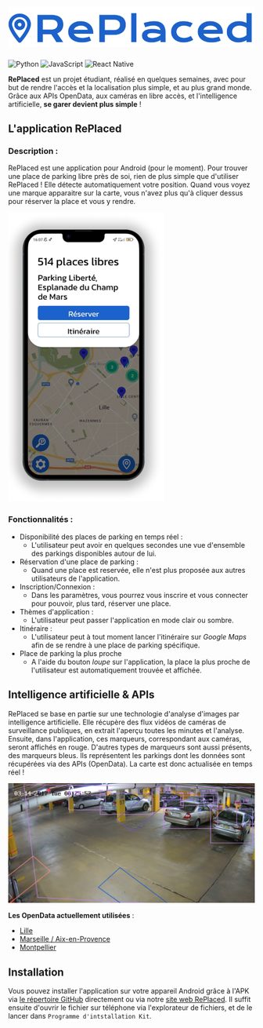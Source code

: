 # ![RePlaced](assets/RePlaced_blue_logo.png)

![Python](https://img.shields.io/badge/python-v3.10-blue.svg) ![JavaScript](https://img.shields.io/badge/JavaScript-ES6-yellow.svg) ![React Native](https://img.shields.io/badge/-React_Native-05122A?logo=react&style=flat)


**RePlaced** est un projet étudiant, réalisé en quelques semaines, avec pour but de rendre l'accès et la localisation plus simple, et au plus grand monde. Grâce aux APIs OpenData, aux caméras en libre accès, et l'intelligence artificielle, **se garer devient plus simple** !

## L'application RePlaced

### Description :
RePlaced est une application pour Android (pour le moment). Pour trouver une place de parking libre près de soi, rien de plus simple que d'utiliser RePlaced ! Elle détecte automatiquement votre position. Quand vous voyez une marque apparaitre sur la carte, vous n'avez plus qu'à cliquer dessus pour réserver la place et vous y rendre.

![Image démo application 1](assets/app_show_1.png)

### Fonctionnalités :
- Disponibilité des places de parking en temps réel :
  - L'utilisateur peut avoir en quelques secondes une vue d'ensemble des parkings disponibles autour de lui.
- Réservation d'une place de parking :
  - Quand une place est reservée, elle n'est plus proposée aux autres utilisateurs de l'application.
- Inscription/Connexion :
  - Dans les paramètres, vous pourrez vous inscrire et vous connecter pour pouvoir, plus tard, réserver une place.
- Thèmes d'application :
  - L'utilisateur peut passer l'application en mode clair ou sombre.
- Itinéraire :
  - L'utilisateur peut à tout moment lancer l'itinéraire sur *Google Maps* afin de se rendre à une place de parking spécifique.
- Place de parking la plus proche
  - A l'aide du bouton *loupe* sur l'application, la place la plus proche de l'utilisateur est automatiquement trouvée et affichée.


## Intelligence artificielle & APIs
RePlaced se base en partie sur une technologie d'analyse d'images par intelligence artificielle. Elle récupère des flux vidéos de caméras de surveillance publiques, en extrait l'aperçu toutes les minutes et l'analyse. Ensuite, dans l'application, ces marqueurs, correspondant aux caméras, seront affichés en rouge. D'autres types de marqueurs sont aussi présents, des marqueurs bleus. Ils représentent les parkings dont les données sont récupérées via des APIs (OpenData). La carte est donc actualisée en temps réel !

![Démo intelligence artificielle](RePlaced-Website/assets/parkingOCR.png)

**Les OpenData actuellement utilisées** :
- [Lille](https://opendata.lillemetropole.fr)
- [Marseille / Aix-en-Provence](https://data.ampmetropole.fr)
- [Montpellier](https://portail-api-data.montpellier3m.fr)


## Installation
Vous pouvez installer l'application sur votre appareil Android grâce à l'APK via [le répertoire GitHub](./RePlaced-Website/RePlaced.apk) directement ou via notre [site web RePlaced](http://51.75.142.229:3001/).
Il suffit ensuite d'ouvrir le fichier sur téléphone via l'explorateur de fichiers, et de le lancer dans `Programme d'intstallation Kit`.

